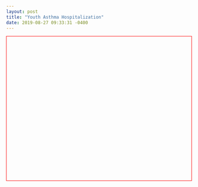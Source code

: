 ```yaml
---
layout: post
title: "Youth Asthma Hospitalization"
date: 2019-08-27 09:33:31 -0400
---
```

<svg class="youth-asthma-map" viewBox="0 0 900 700" style="border: 1px solid red;"></svg>

